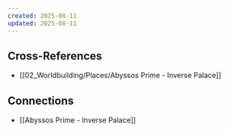 ```yaml
---
created: 2025-08-11
updated: 2025-08-11
---
```




## Cross-References

- [[02_Worldbuilding/Places/Abyssos Prime - Inverse Palace]]


## Connections

- [[Abyssos Prime - Inverse Palace]]
